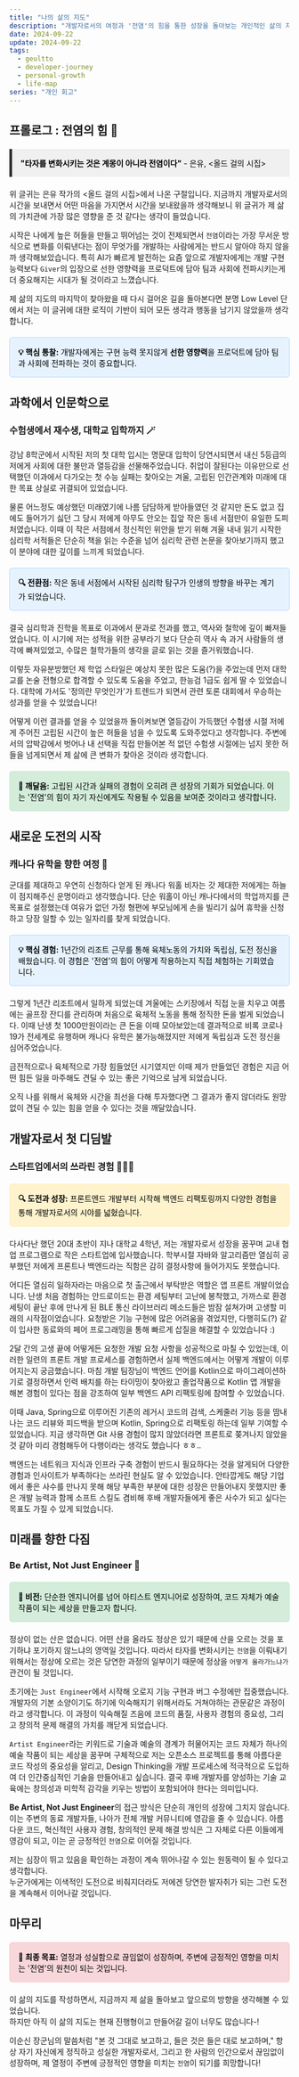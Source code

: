 ```yaml
---
title: "나의 삶의 지도"
description: "개발자로서의 여정과 '전염'의 힘을 통한 성장을 돌아보는 개인적인 삶의 지도입니다."
date: 2024-09-22
update: 2024-09-22
tags:
  - geultto
  - developer-journey
  - personal-growth
  - life-map
series: "개인 회고"
---
```


## 프롤로그 : 전염의 힘 🌟

<blockquote style="color: black; background-color: #f0f0f0; border-left: 5px solid #333; padding: 15px; margin: 20px 0;">
    <strong>"타자를 변화시키는 것은 계몽이 아니라 전염이다"</strong> - 은유, <올드 걸의 시집>
</blockquote>

위 글귀는 은유 작가의 <올드 걸의 시집>에서 나온 구절입니다. 지금까지 개발자로서의 시간을 보내면서 어떤 마음을 가지면서 시간을 보내왔을까 생각해보니 위 글귀가 제 삶의 가치관에 가장 많은 영향을 준 것 같다는 생각이 들었습니다. 

시작은 나에게 높은 허들을 만들고 뛰어넘는 것이 전제되면서 `전염`이라는 가장 무서운 방식으로 변화를 이뤄낸다는 점이 무엇가를 개발하는 사람에게는 반드시 알아야 하지 않을까 생각해보았습니다. 특히 AI가 빠르게 발전하는 요즘 앞으로 개발자에게는 개발 구현 능력보다 `Giver`의 입장으로 선한 영향력을 프로덕트에 담아 팀과 사회에 전파시키는게 더 중요해지는 시대가 될 것이라고 느꼈습니다.

제 삶의 지도의 마지막이 찾아왔을 때 다시 걸어온 길을 돌아본다면 분명 Low Level 단에서 저는 이 글귀에 대한 로직이 기반이 되어 모든 생각과 행동을 남기지 않았을까 생각합니다.

<div style="color: black; background-color: #e6f3ff; border: 1px solid #b3d9ff; padding: 15px; margin: 20px 0; border-radius: 5px;">
  <strong>💡 핵심 통찰:</strong> 개발자에게는 구현 능력 못지않게 <strong>선한 영향력</strong>을 프로덕트에 담아 팀과 사회에 전파하는 것이 중요합니다.
</div>

## 과학에서 인문학으로
### 수험생에서 재수생, 대학교 입학까지 🪄

강남 8학군에서 시작된 저의 첫 대학 입시는 명문대 입학이 당연시되면서 내신 5등급의 저에게 사회에 대한 불만과 열등감을 선물해주었습니다. 취업이 잘된다는 이유만으로 선택했던 이과에서 다가오는 첫 수능 실패는 찾아오는 겨울, 고립된 인간관계와 미래에 대한 목표 상실로 귀결되어 있었습니다. 

물론 어느정도 예상했던 미래였기에 나름 담담하게 받아들였던 것 같지만 돈도 없고 집에도 들어가기 싫던 그 당시 저에게 아무도 안오는 집앞 작은 동네 서점만이 유일한 도피처였습니다. 이때 이 작은 서점에서 정신적인 위안을 받기 위해 겨울 내내 읽기 시작한 심리학 서적들은 단순히 책을 읽는 수준을 넘어 심리학 관련 논문을 찾아보기까지 했고 이 분야에 대한 깊이를 느끼게 되었습니다. 

<div style="color: black; background-color: #e6f3ff; border: 1px solid #b3d9ff; padding: 15px; margin: 20px 0; border-radius: 5px;">
    <strong>🔍 전환점:</strong> 작은 동네 서점에서 시작된 심리학 탐구가 인생의 방향을 바꾸는 계기가 되었습니다.
</div>

결국 심리학과 진학을 목표로 이과에서 문과로 전과를 했고, 역사와 철학에 깊이 빠져들었습니다. 이 시기에 저는 성적을 위한 공부라기 보다 단순히 역사 속 과거 사람들의 생각에 빠져있었고, 수많은 철학가들의 생각을 글로 읽는 것을 즐거워했습니다. 

이렇듯 자유분방했던 제 학업 스타일은 예상치 못한 많은 도움(?)을 주었는데 먼저 대학교를 논술 전형으로 합격할 수 있도록 도움을 주었고,  한능검 1급도 쉽게 딸 수 있었습니다. 대학에 가서도 '정의란 무엇인가'가 트렌드가 되면서 관련 토론 대회에서 우승하는 성과를 얻을 수 있었습니다!

어떻게 이런 결과를 얻을 수 있었을까 돌이켜보면 열등감이 가득했던 수험생 시절 저에게 주어진 고립된 시간이 높은 허들을 넘을 수 있도록 도와주었다고 생각합니다. 주변에서의 압박감에서 벗어나 내 선택을 직접 만들어본 적 없던 수험생 시절에는 넘지 못한 허들을 넘게되면서 제 삶에 큰 변화가 찾아온 것이라 생각합니다.

<div style="color: black; background-color: #d4edda; border: 1px solid #c3e6cb; padding: 15px; margin: 20px 0; border-radius: 5px;">
    <strong>🌟 깨달음:</strong> 고립된 시간과 실패의 경험이 오히려 큰 성장의 기회가 되었습니다. 이는 '전염'의 힘이 자기 자신에게도 작용될 수 있음을 보여준 것이라고 생각합니다.
</div>

## 새로운 도전의 시작
### 캐나다 유학을 향한 여정 🍁

군대를 제대하고 우연히 신청하다 얻게 된 캐나다 워홀 비자는 갓 제대한 저에게는 하늘이 점지해주신 운명이라고 생각했습니다. 단순 워홀이 아닌 캐나다에서의 학업까지를 큰 목표로 설정했는데 여유가 없던 가정 형편에 부모님에게 손을 빌리기 싫어 휴학을 신청하고 당장 일할 수 있는 일자리를 찾게 되었습니다. 

<div style="color: black; background-color: #e6f3ff; border: 1px solid #b3d9ff; padding: 15px; margin: 20px 0; border-radius: 5px;">
    <strong>💡 핵심 경험:</strong> 1년간의 리조트 근무를 통해 육체노동의 가치와 독립심, 도전 정신을 배웠습니다. 이 경험은 '전염'의 힘이 어떻게 작용하는지 직접 체험하는 기회였습니다.
</div>

그렇게 1년간 리조트에서 일하게 되었는데 겨울에는 스키장에서 직접 눈을 치우고 여름에는 골프장 잔디를 관리하며 처음으로 육체적 노동을 통해 정직한 돈을 벌게 되었습니다. 이때 난생 첫 1000만원이라는 큰 돈을 이때 모아보았는데 결과적으로 비록 코로나19가 전세계로 유행하며 캐나다 유학은 불가능해졌지만 저에게 독립심과 도전 정신을 심어주었습니다. 

금전적으로나 육체적으로 가장 힘들었던 시기였지만 이때 제가 만들었던 경험은 지금 어떤 힘든 일을 마주해도 견딜 수 있는 좋은 기억으로 남게 되었습니다.

오직 나를 위해서 육체와 시간을 최선을 다해 투자했다면 그 결과가 좋지 않더라도 원망 없이 견딜 수 있는 힘을 얻을 수 있다는 것을 깨달았습니다. 

## 개발자로서 첫 디딤발
### 스타트업에서의 쓰라린 경험 🧑🏻‍💻

<div style="color: black; background-color: #fff3cd; border: 1px solid #ffeeba; padding: 15px; margin: 20px 0; border-radius: 5px;">
    <strong>🔍 도전과 성장:</strong> 프론트엔드 개발부터 시작해 백엔드 리팩토링까지 다양한 경험을 통해 개발자로서의 시야를 넓혔습니다.
</div>

다사다난 했던 20대 초반이 지나 대학교 4학년, 저는 개발자로서 성장을 꿈꾸며 교내 협업 프로그램으로 작은 스타트업에 입사했습니다. 학부시절 자바와 알고리즘만 열심히 공부했던 저에게 프론트나 백엔드라는 직함은 감히 결정사항에 들어가지도 못했습니다. 

어디든 열심히 일하자라는 마음으로 첫 출근에서 부탁받은 역할은 앱 프론트 개발이었습니다. 난생 처음 경험하는 안드로이드는 환경 세팅부터 고난에 봉착했고, 가까스로 환경 세팅이 끝난 후에 만나게 된 BLE 통신 라이브러리 메소드들은 밤잠 설쳐가며 고생할 미래의 시작점이었습니다. 요청받은 기능 구현에 많은 어려움을 겪었지만, 다행히도(?) 같이 입사한 동료와의 페어 프로그래밍을 통해 빠르게 삽질을 해결할 수 있었습니다 :) 

2달 간의 고생 끝에 어떻게든 요청한 개발 요청 사항을 성공적으로 마칠 수 있었는데, 이러한 일련의 프론트 개발 프로세스를 경험하면서 실제 백엔드에서는 어떻게 개발이 이루어지는지 궁금했습니다. 
마침 개발 팀장님이 백엔드 언어를 Kotlin으로 마이그레이션하기로 결정하면서 인력 배치를 하는 타이밍이 찾아왔고 졸업작품으로 Kotlin 앱 개발을 해본 경험이 있다는 점을 강조하여 일부 백엔드 API 리팩토링에 참여할 수 있었습니다. 

이때 Java, Spring으로 이루어진 기존의 레거시 코드의 검색, 스케줄러 기능 등을 땀내 나는 코드 리뷰와 피드백을 받으며 Kotlin, Spring으로 리팩토링 하는데 일부 기여할 수 있었습니다. 지금 생각하면 Git 사용 경험이 많지 않았더라면 프론트로 쫒겨나지 않았을 것 같아 미리 경험해두어 다행이라는 생각도 했습니다 ㅎㅎ..

백엔드는 네트워크 지식과 인프라 구축 경험이 반드시 필요하다는 것을 알게되어 다양한 경험과 인사이트가 부족하다는 쓰라린 현실도 알 수 있었습니다. 안타깝게도 해당 기업에서 좋은 사수를 만나지 못해 해당 부족한 부분에 대한 성장은 만들어내지 못했지만 좋은 개발 능력과 함께 소프트 스킬도 겸비해 후배 개발자들에게 좋은 사수가 되고 싶다는 목표도 가질 수 있게 되었습니다.

## 미래를 향한 다짐
### Be Artist, Not Just Engineer 🚩

<div style="color: black; background-color: #d4edda; border: 1px solid #c3e6cb; padding: 15px; margin: 20px 0; border-radius: 5px;">
    <strong>🌟 비전:</strong> 단순한 엔지니어를 넘어 아티스트 엔지니어로 성장하여, 코드 자체가 예술 작품이 되는 세상을 만들고자 합니다.
</div>

정상이 없는 산은 없습니다. 어떤 산을 올라도 정상은 있기 때문에 산을 오르는 것을 포기하냐 포기하지 않느냐의 영역일 것입니다. 따라서 타자를 변화시키는 `전염`을 이뤄내기 위해서는 정상에 오르는 것은 당연한 과정의 일부이기 때문에 정상을 `어떻게 올라가느냐가` 관건이 될 것입니다.  

초기에는 `Just Engineer`에서 시작해 오로지 기능 구현과 버그 수정에만 집중했습니다. 개발자의 기본 소양이기도 하기에 익숙해지기 위해서라도 거쳐야하는 관문같은 과정이라고 생각합니다. 이 과정이 익숙해질 즈음에 코드의 품질, 사용자 경험의 중요성, 그리고 창의적 문제 해결의 가치를 깨닫게 되었습니다.

`Artist Engineer`라는 키워드로 기술과 예술의 경계가 허물어지는 코드 자체가 하나의 예술 작품이 되는 세상을 꿈꾸며 구체적으로 저는 오픈소스 프로젝트를 통해 아름다운 코드 작성의 중요성을 알리고, Design Thinking을 개발 프로세스에 적극적으로 도입하여 더 인간중심적인 기술을 만들어내고 싶습니다. 결국 후배 개발자를 양성하는 기술 교육에는 창의성과 미학적 감각을 키우는 방법이 포함되어야 한다는 의미입니다. 

<strong>Be Artist, Not Just Engineer</strong>의 접근 방식은 단순히 개인의 성장에 그치지 않습니다. 이는 주변의 동료 개발자들, 나아가 전체 개발 커뮤니티에 영감을 줄 수 있습니다. 아름다운 코드, 혁신적인 사용자 경험, 창의적인 문제 해결 방식은 그 자체로 다른 이들에게 영감이 되고, 이는 곧 긍정적인 `전염`으로 이어질 것입니다.

저는 심장이 뛰고 있음을 확인하는 과정이 계속 뛰어나갈 수 있는 원동력이 될 수 있다고 생각합니다. <br>
누군가에게는 이색적인 도전으로 비춰지더라도 저에겐 당연한 발자취가 되는 그런 도전을 계속해서 이어나갈 것입니다. 

## 마무리

<div style="color: black; background-color: #f8d7da; border: 1px solid #f5c6cb; padding: 15px; margin: 20px 0; border-radius: 5px;">
    <strong>🎯 최종 목표:</strong> 열정과 성실함으로 끊임없이 성장하며, 주변에 긍정적인 영향을 미치는 '전염'의 원천이 되는 것입니다.
</div>

이 삶의 지도를 작성하면서, 지금까지 제 삶을 돌아보고 앞으로의 방향을 생각해볼 수 있었습니다. <br>
하지만 아직 이 삶의 지도는 현재 진행형이고 만들어갈 길이 너무도 많습니다-!

이순신 장군님의 말씀처럼 "본 것 그대로 보고하고, 들은 것은 들은 대로 보고하며," 항상 자기 자신에게 정직하고 성실한 개발자로서, 그리고 한 사람의 인간으로서 끊임없이 성장하며, 제 열정이 주변에 긍정적인 영향을 미치는 `전염`이 되기를 희망합니다!